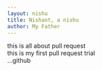 ```yaml
---
layout: nishu
title: Nishant, a nishu
author: My Father
---
```


this is all about pull request<br>
this is my first pull request trial<br>
...github<br>
